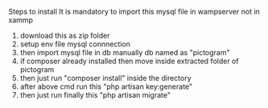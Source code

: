 Steps to install 
It is mandatory to import this mysql file in wampserver not in xammp
1. download this as zip folder
2. setup env file mysql connnection
3. then import mysql file in db manually db named as "pictogram"
4. if composer already installed then move inside extracted folder of pictogram
5. then just run "composer install" inside the directory
6. after above cmd run this "php artisan key:generate"
7. then just run finally this "php artisan migrate" 